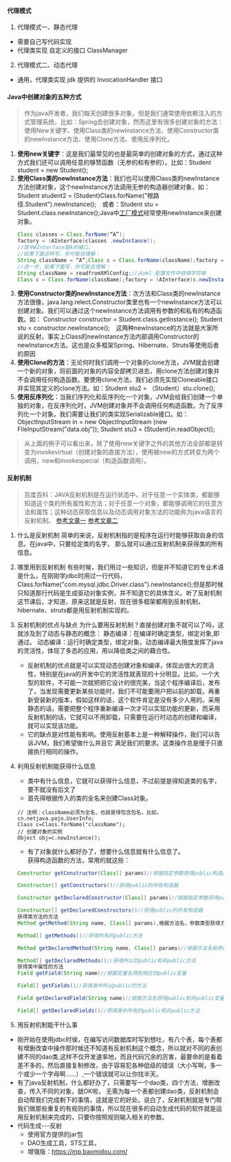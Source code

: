 #### 代理模式
1. 代理模式一、静态代理
- 需要自己写代码实现
- 代理类实现 自定义的接口 ClassManager

2. 代理模式二、动态代理
-  通用，代理类实现 jdk 提供的 InvocationHandler 接口

#### Java中创建对象的五种方式
>作为java开发者，我们每天创建很多对象，但是我们通常使用依赖注入的方式管理系统，比如：Spring去创建对象，然而这里有很多创建对象的方法：使用New关键字、使用Class类的newInstance方法、使用Constructor类的newInstance方法、使用Clone方法、使用反序列化。

1. **使用new关键字**：这是我们最常见的也是最简单的创建对象的方式，通过这种方式我们还可以调用任意的够赞函数（无参的和有参的）。比如：Student student = new Student();
2. **使用Class类的newInstance方法**：我们也可以使用Class类的newInstance方法创建对象，这个newInstance方法调用无参的构造器创建对象，如：Student student2 = (Student)Class.forName("根路径.Student").newInstance();　或者：Student stu = Student.class.newInstance();Java中[工厂模式](https://www.baidu.com/s?wd=工厂模式&tn=SE_PcZhidaonwhc_ngpagmjz&rsv_dl=gh_pc_zhidao)经常使用newInstance来创建对象。
    ```java
    Class classes = Class.forName(“A”);
    factory = (AInterface)classes .newInstance();
    //其中AInterface是A的接口，
    //如果下面这样写，你可能会理解：
    String className = “A”;Class c = Class.forName(className);factory = (AInterface)c.newInstance();
    //进一步，如果下面写，你可能会理解：
    String className = readfromXMlConfig;//从xml 配置文件中获得字符串
    Class c = Class.forName(className);factory = (AInterface)c.newInstance();
    ```
3. **使用Constructor类的newInstance方法**：次方法和Class类的newInstance方法很像，java.lang.relect.Constructor类里也有一个newInstance方法可以创建对象。我们可以通过这个newInstance方法调用有参数的和私有的构造函数。如： Constructor<Student> constructor = Student.class.getInstance(); Student stu = constructor.newInstance();　这两种newInstance的方法就是大家所说的反射，事实上Class的newInstance方法内部调用Constructor的newInstance方法。这也是众多框架Spring、Hibernate、Struts等使用后者的原因
4. **使用Clone的方法**：无论何时我们调用一个对象的clone方法，JVM就会创建一个新的对象，将前面的对象的内容全部拷贝进去，用clone方法创建对象并不会调用任何构造函数。要使用clone方法，我们必须先实现Cloneable接口并实现其定义的clone方法。如：Student stu2 = （Student）stu.clone();
5. **使用反序列化**：当我们序列化和反序列化一个对象，JVM会给我们创建一个单独的对象，在反序列化时，JVM创建对象并不会调用任何构造函数。为了反序列化一个对象，我们需要让我们的类实现Serializable接口。如：ObjectInputStream in = new ObjectInputStream (new FileInputStream("data.obj")); Student stu3 = (Student)in.readObject();

> 从上面的例子可以看出来，除了使用new关键字之外的其他方法全部都是转变为invokevirtual（创建对象的直接方法），使用被new的方式转变为两个调用，new和invokespecial（构造函数调用）。　
#### 反射机制
> 百度百科：JAVA反射机制是在运行状态中，对于任意一个实体类，都能够知道这个类的所有属性和方法；对于任意一个对象，都能够调用它的任意方法和属性；这种动态获取信息以及动态调用对象方法的功能称为java语言的反射机制。
[参考文章一](https://www.cnblogs.com/hechenhao/p/8039639.html)
[参考文章二](https://www.cnblogs.com/tartis/p/9299135.html)

1. 什么是反射机制
   简单的来说，反射机制指的是程序在运行时能够获取自身的信息。在java中，只要给定类的名字， 那么就可以通过反射机制来获得类的所有信息。
2. 哪里用到反射机制
  有些时候，我们用过一些知识，但是并不知道它的专业术语是什么，在刚刚学jdbc时用过一行代码，Class.forName("com.mysql.jdbc.Driver.class").newInstance();但是那时候只知道那行代码是生成驱动对象实例，并不知道它的具体含义。听了反射机制这节课后，才知道，原来这就是反射，现在很多框架都用到反射机制，hibernate、struts都是用反射机制实现的。
3. 反射机制的优点与缺点
    为什么要用反射机制？直接创建对象不就可以了吗，这就涉及到了动态与静态的概念：
    静态编译：在编译时确定类型，绑定对象,即通过。
    动态编译：运行时确定类型，绑定对象。动态编译最大限度发挥了java的灵活性，体现了多态的应用，用以降低类之间的藕合性。
    - 反射机制的优点就是可以实现动态创建对象和编译，体现出很大的灵活性，特别是在java的开发中它的灵活性就表现的十分明显。比如，一个大型的软件，不可能一次就把把它设计的很完美，当这个程序编译后，发布了，当发现需要更新某些功能时，我们不可能要用户把以前的卸载，再重新安装新的版本，假如这样的话，这个软件肯定是没有多少人用的。采用静态的话，需要把整个程序重新编译一次才可以实现功能的更新，而采用反射机制的话，它就可以不用卸载，只需要在运行时动态的创建和编译，就可以实现该功能。
    - 它的缺点是对性能有影响。使用反射基本上是一种解释操作，我们可以告诉JVM，我们希望做什么并且它
    满足我们的要求。这类操作总是慢于只直接执行相同的操作。
4. 利用反射机制能获得什么信息
    - 类中有什么信息，它就可以获得什么信息，不过前提是得知道类的名字，要不就没有后文了
    - 首先得根据传入的类的全名来创建Class对象。
    ```
    // 注明：className必须为全名，也就是得包含包名，比如，cn.netjava.pojo.UserInfo;
    Class c=Class.forName("className");
    // 创建对象的实例
    Object obj=c.newInstance();
    ```

    - 有了对象就什么都好办了，想要什么信息就有什么信息了。   
    获得构造函数的方法，常用的就这些：
    ```java
    Constructor getConstructor(Class[] params)//根据指定参数获得public构造器

    Constructor[] getConstructors()//获得public的所有构造器

    Constructor getDeclaredConstructor(Class[] params)//根据指定参数获得public和非public的构造器

    Constructor[] getDeclaredConstructors()//获得public的所有构造器
    获得类方法的方法
    Method getMethod(String name, Class[] params),根据方法名，参数类型获得方法

    Method[] getMethods()//获得所有的public方法

    Method getDeclaredMethod(String name, Class[] params)//根据方法名和参数类型，获得public和非public的方法

    Method[] getDeclaredMethods()//获得所以的public和非public方法
    获得类中属性的方法
    Field getField(String name)//根据变量名得到相应的public变量

    Field[] getFields()//获得类中所以public的方法

    Field getDeclaredField(String name)//根据方法名获得public和非public变量

    Field[] getDeclaredFields()//获得类中所有的public和非public方法
    ```
5. 用反射机制能干什么事
- 刚开始在使用jdbc时侯，在编写访问数据库时写到想吐，有八个表，每个表都有增删改查中操作那时候还不知道有反射机制这个概念，所以就对不同的表创建不同的dao类,这样不仅开发速率地，而且代码冗余的厉害，最要命的是看着差不多的，然后直接复制修改，由于容易犯各种低级的错误（大小写啊，多一个或少一个字母啊……）,一个错误就可以让你找半天。
- 有了java反射机制，什么都好办了，只需要写一个dao类，四个方法，增删改查，传入不同的对象，就OK啦，
    无需为每一个表都创建dao类，反射机制会自动帮我们完成剩下的事情，这就是它的好处。说白了，反射机制就是专门帮我们做那些重复的有规则的事情，所以现在很多的自动生成代码的软件就是运用反射机制来完成的，只要你按照规则输入相关的参数。
-  代码生成---反射
    + 使用官方提供的jar包
    + DAO生成工具，STS工具，
    + 增强版：https://mp.baomidou.com/
